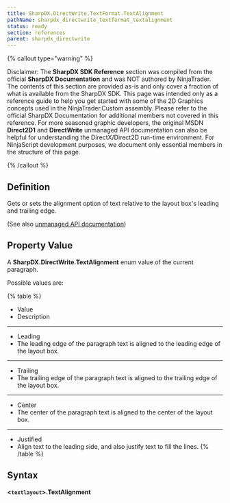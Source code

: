 ```yaml
---
title: SharpDX.DirectWrite.TextFormat.TextAlignment
pathName: sharpdx_directwrite_textformat_textalignment
status: ready
section: references
parent: sharpdx_directwrite
---
```


{% callout type="warning" %}

Disclaimer: The **SharpDX SDK Reference** section was compiled from the official **SharpDX Documentation** and was NOT authored by NinjaTrader. The contents of this section are provided as-is and only cover a fraction of what is available from the SharpDX SDK. This page was intended only as a reference guide to help you get started with some of the 2D Graphics concepts used in the NinjaTrader.Custom assembly. Please refer to the official SharpDX Documentation for additional members not covered in this reference. For more seasoned graphic developers, the original MSDN **Direct2D1** and **DirectWrite** unmanaged API documentation can also be helpful for understanding the DirectX/Direct2D run-time environment. For NinjaScript development purposes, we document only essential members in the structure of this page.

{% /callout %}

## Definition

Gets or sets the alignment option of text relative to the layout box's leading and trailing edge.

(See also [unmanaged API documentation](http://msdn.microsoft.com/en-us/library/dd316681.aspx))

## Property Value

A **SharpDX.DirectWrite.TextAlignment** enum value of the current paragraph.

Possible values are:

{% table %}

* Value
* Description

---

* Leading
* The leading edge of the paragraph text is aligned to the leading edge of the layout box.

---

* Trailing
* The trailing edge of the paragraph text is aligned to the trailing edge of the layout box.

---

* Center
* The center of the paragraph text is aligned to the center of the layout box.

---

* Justified
* Align text to the leading side, and also justify text to fill the lines.
{% /table %}

## Syntax

**<`textlayout`>.TextAlignment**
